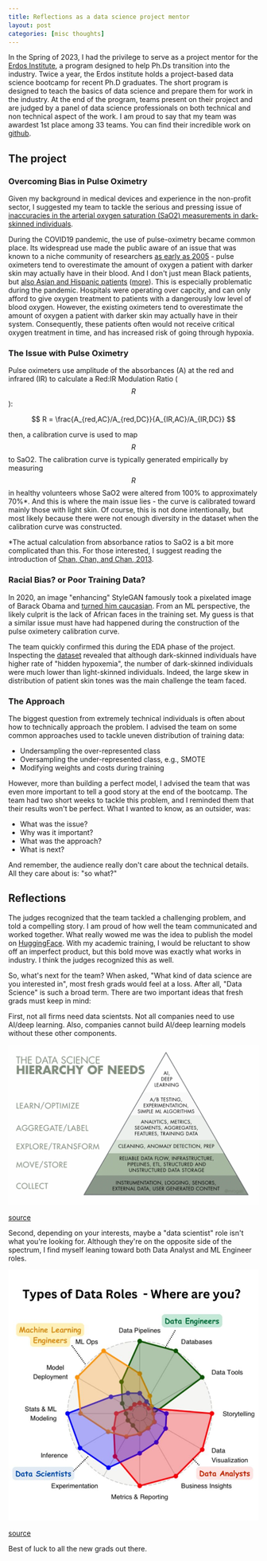 ```yaml
---
title: Reflections as a data science project mentor
layout: post
categories: [misc thoughts]
---
```

<script src="https://cdn.mathjax.org/mathjax/latest/MathJax.js?config=TeX-AMS-MML_HTMLorMML" type="text/javascript"></script>

In the Spring of 2023, I had the privilege to serve as a project mentor for the [Erdos Institute](https://www.erdosinstitute.org/), a program designed to help Ph.Ds transition into the industry. Twice a year, the Erdos institute holds a project-based data science bootcamp for recent Ph.D graduates. The short program is designed to teach the basics of data science and prepare them for work in the industry. At the end of the program, teams present on their project and are judged by a panel of data science professionals on both technical and non technical aspect of the work. I am proud to say that my team was awardest 1st place among 33 teams. You can find their incredible work on [github](https://github.com/brooksminer/pulse-ox-correction).

## The project
### Overcoming Bias in Pulse Oximetry
Given my background in medical devices and experience in the non-profit sector, I suggested my team to tackle the serious and pressing issue of [inaccuracies in the arterial oxygen saturation (SaO2) measurements in dark-skinned individuals](https://www.nejm.org/doi/full/10.1056/nejmc2029240).

During the COVID19 pandemic, the use of pulse-oximetry became common place. Its widespread use made the public aware of an issue that was known to a niche community of researchers [as early as 2005](https://www.statnews.com/2022/11/01/pulse-oximeters-inaccuracies-fda-scrutiny/#:~:text=Studies%20dating%20back%20to%202005,analyze%20to%20make%20their%20readings.) - pulse oximeters tend to overestimate the amount of oxygen a patient with darker skin may actually have in their blood. And I don't just mean Black patients, but [also Asian and Hispanic patients](https://jamanetwork.com/journals/jamainternalmedicine/fullarticle/2792653) ([more](https://www.ncbi.nlm.nih.gov/pmc/articles/PMC9102088/#B1-sensors-22-03402)). This is especially problematic during the pandemic. Hospitals were operating over capcity, and can only afford to give oxygen treatment to patients with a dangerously low level of blood oxygen. However, the existing oximeters tend to overestimate the amount of oxygen a patient with darker skin may actually have in their system. Consequently, these patients often would not receive critical oxygen treatment in time, and has increased risk of going through hypoxia.

### The Issue with Pulse Oximetry
Pulse oximeters use amplitude of the absorbances (A) at the red and infrared (IR) to calculate a Red:IR Modulation Ratio ( $$R$$ ):

$$ R = \frac{A_{red,AC}/A_{red,DC}}{A_{IR,AC}/A_{IR,DC}} $$

then, a calibration curve is used to map $$R$$ to SaO2. The calibration curve is typically generated empirically by measuring $$R$$ in healthy volunteers whose SaO2 were altered from 100% to approximately 70%*. And this is where the main issue lies - the curve is calibrated toward mainly those with light skin. Of course, this is not done intentionally, but most likely because there were not enough diversity in the dataset when the calibration curve was constructed.

*The actual calculation from absorbance ratios to SaO2 is a bit more complicated than this. For those interested, I suggest reading the introduction of [Chan, Chan, and Chan, 2013](https://www.sciencedirect.com/science/article/pii/S095461111300053X).

### Racial Bias? or Poor Training Data?
In 2020, an image "enhancing" StyleGAN famously took a pixelated image of Barack Obama and [turned him caucasian](https://www.theverge.com/21298762/face-depixelizer-ai-machine-learning-tool-pulse-stylegan-obama-bias). From an ML perspective, the likely culprit is the lack of African faces in the training set. My guess is that a similar issue must have had happened during the construction of the pulse oximetery calibration curve.

The team quickly confirmed this during the EDA phase of the project. Inspecting the [dataset](https://physionet.org/content/mit-critical-datathon-2023/1.0.0/) revealed that although dark-skinned individuals have higher rate of "hidden hypoxemia", the number of dark-skinned individuals were much lower than light-skinned individuals. Indeed, the large skew in distribution of patient skin tones was the main challenge the team faced.

### The Approach
The biggest question from extremely technical individuals is often about how to technically approach the problem. I advised the team on some common approaches used to tackle uneven distribution of training data:
* Undersampling the over-represented class
* Oversampling the under-represented class, e.g., SMOTE
* Modifying weights and costs during training

However, more than building a perfect model, I advised the team that was even more important to tell a good story at the end of the bootcamp. The team had two short weeks to tackle this problem, and I reminded them that their results won't be perfect. What I wanted to know, as an outsider, was:
* What was the issue?
* Why was it important?
* What was the approach?
* What is next?

And remember, the audience really don't care about the technical details. All they care about is: "so what?"

## Reflections
The judges recognized that the team tackled a challenging problem, and told a compelling story. I am proud of how well the team communicated and worked together. What really wowed me was the idea to publish the model on [HuggingFace](https://huggingface.co/spaces/zonova/pulse_ox). With my academic training, I would be reluctant to show off an imperfect product, but this bold move was exactly what works in industry. I think the judges recognized this as well.

So, what's next for the team? When asked, "What kind of data science are you interested in", most fresh grads would feel at a loss. After all, "Data Science" is such a broad term. There are two important ideas that fresh grads must keep in mind:

First, not all firms need data scientsts. Not all companies need to use AI/deep learning. Also, companies cannot build AI/deep learning models without these other components.

![Data Science Hierarchy of needs](/assets/2024-01-09/ds_hierarchy_of_needs.png)

[source](https://www.nannyml.com/blog/the-ai-pyramid-of-needs)

Second, depending on your interests, maybe a "data scientist" role isn't what you're looking for. Although they're on the opposite side of the spectrum, I find myself leaning toward both Data Analyst and ML Engineer roles.

![Data scientist roles](/assets/2024-01-09/ds_roles.png)

[source](https://www.linkedin.com/posts/alexwang2911_datascience-machinelearning-dataanalysts-activity-7142487542146248704-3ORh/?utm_source=share&utm_medium=member_desktop)

Best of luck to all the new grads out there.